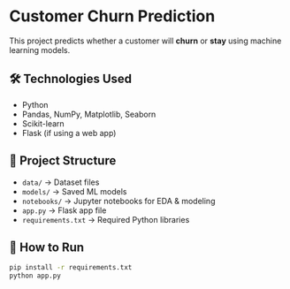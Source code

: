 # Customer Churn Prediction

This project predicts whether a customer will **churn** or **stay** using machine learning models.

## 🛠️ Technologies Used
- Python
- Pandas, NumPy, Matplotlib, Seaborn
- Scikit-learn
- Flask (if using a web app)

## 📂 Project Structure
- `data/` → Dataset files
- `models/` → Saved ML models
- `notebooks/` → Jupyter notebooks for EDA & modeling
- `app.py` → Flask app file
- `requirements.txt` → Required Python libraries

## 🚀 How to Run
```bash
pip install -r requirements.txt
python app.py
